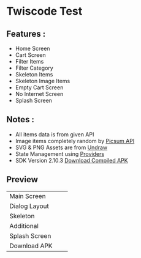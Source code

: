 # Twiscode Test

## Features :

* Home Screen
* Cart Screen
* Filter Items
* Filter Category
* Skeleton Items
* Skeleton Image Items
* Empty Cart Screen
* No Internet Screen
* Splash Screen

## Notes :
* All items data is from given API
* Image items completely random by [Picsum API](https://picsum.photos/600/400)
* SVG & PNG Assets are from [Undraw](https://undraw.co/)
* State Management using [Providers](https://pub.dev/packages/provider)
* SDK Version 2.10.3 [Download Compiled APK](https://drive.google.com/drive/folders/10YCElJf9t4Z9u7ZHPLZpl9bjqC7oDQyy?usp=sharing) 


## Preview

<table>
<tbody>
  <tr>
    <td align="left">Main Screen</td>
    <td align="center">
      <image alt="" src="https://raw.githubusercontent.com/fairuzmn/twiscode_test/main/screenshots/home_screen.jpg"/>
    </td>
    <td align="center">
      <image alt="" src="https://raw.githubusercontent.com/fairuzmn/twiscode_test/main/screenshots/cart_screen.jpg"/>
    </td>
  </tr>
  <tr>
    <td align="left">Dialog Layout</td>
    <td align="center">
      <image alt="" src="https://raw.githubusercontent.com/fairuzmn/twiscode_test/main/screenshots/filter_dialog.jpg"/>
    </td>
    <td align="center">
      <image alt="" src="https://raw.githubusercontent.com/fairuzmn/twiscode_test/main/screenshots/category_dialog.jpg"/>
    </td>
  </tr>
  <tr>
    <td align="left">Skeleton</td>
    <td align="center">
      <image alt="" src="https://raw.githubusercontent.com/fairuzmn/twiscode_test/main/screenshots/load_data.jpg"/>
    </td>
    <td align="center">
      <image alt="" src="https://raw.githubusercontent.com/fairuzmn/twiscode_test/main/screenshots/load_image.jpg"/>
    </td>
  </tr>
  <tr>
    <td align="left">Additional</td>
    <td align="center">
      <image alt="" src="https://raw.githubusercontent.com/fairuzmn/twiscode_test/main/screenshots/no_cart.jpg"/>
    </td>
    <td align="center">
      <image alt="" src="https://raw.githubusercontent.com/fairuzmn/twiscode_test/main/screenshots/no_internet.jpg"/>
    </td>
  </tr>
  <tr>
    <td align="left">Splash Screen</td>
    <td align="center" colspan="2">
       <image alt="" src="https://raw.githubusercontent.com/fairuzmn/twiscode_test/main/screenshots/splash_screen.jpg"/>
    </td>
  </tr>
    <td align="left">Download APK</td>
    <td align="center" colspan="2">
      <image alt="" src="https://raw.githubusercontent.com/fairuzmn/twiscode_test/main/qr_link.png"/>
    </td>
  </tr>
</tbody>
</table>

